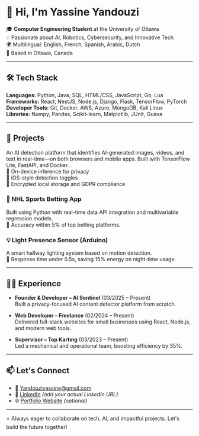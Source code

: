 
# 👋 Hi, I'm Yassine Yandouzi

🎓 **Computer Engineering Student** at the University of Ottawa  
💡 Passionate about AI, Robotics, Cybersecurity, and Innovative Tech  
🌍 Multilingual: English, French, Spanish, Arabic, Dutch  
📍 Based in Ottawa, Canada

---

## 🛠️ Tech Stack

**Languages:** Python, Java, SQL, HTML/CSS, JavaScript, Go, Lua  
**Frameworks:** React, NestJS, Node.js, Django, Flask, TensorFlow, PyTorch  
**Developer Tools:** Git, Docker, AWS, Azure, MongoDB, Kali Linux  
**Libraries:** Numpy, Pandas, Scikit-learn, Matplotlib, JUnit, Guava  

---

## 🚀 Projects

An AI detection platform that identifies AI-generated images, videos, and text in real-time—on both browsers and mobile apps. Built with TensorFlow Lite, FastAPI, and Docker.  
🔹 On-device inference for privacy  
🔹 iOS-style detection toggles  
🔹 Encrypted local storage and GDPR compliance

### 🏒 NHL Sports Betting App
Built using Python with real-time data API integration and multivariable regression models.  
🎯 Accuracy within 5% of top betting platforms.

### 💡 Light Presence Sensor (Arduino)
A smart hallway lighting system based on motion detection.  
🌙 Response time under 0.5s, saving 15% energy on night-time usage.

---

## 👨‍💻 Experience

- **Founder & Developer – AI Sentinel** (03/2025 – Present)  
  Built a privacy-focused AI content detector platform from scratch.

- **Web Developer – Freelance** (02/2024 – Present)  
  Delivered full-stack websites for small businesses using React, Node.js, and modern web tools.

- **Supervisor – Top Karting** (03/2023 – Present)  
  Led a mechanical and operational team, boosting efficiency by 35%.

---

## 📫 Let's Connect

- 📧 Yandouziyassine@gmail.com  
- 🔗 [LinkedIn](https://linkedin.com/in/YassineYandouzi) *(add your actual LinkedIn URL)*  
- 🌐 [Portfolio Website](https://yassineyandouzi.com) *(optional)*

---

⭐ Always eager to collaborate on tech, AI, and impactful projects. Let's build the future together!
